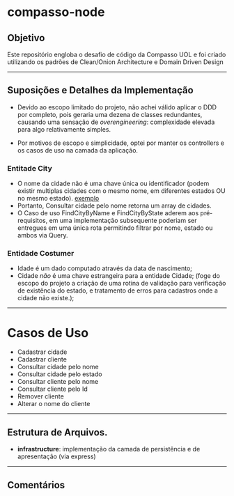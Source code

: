 # compasso-node

## Objetivo

Este repositório engloba o desafio de código da Compasso UOL e foi criado utilizando os padrões de Clean/Onion Architecture e Domain Driven Design

-----------------
## Suposições e Detalhes da Implementação

- Devido ao escopo limitado do projeto, não achei válido aplicar o DDD por completo, pois geraria uma dezena de classes redundantes, causando uma sensação de *overengineering*: complexidade elevada para algo relativamente simples.

- Por motivos de escopo e simplicidade, optei por manter os controllers e os casos de uso na camada da aplicação.


### Entitade City
- O nome da cidade não é uma chave única ou identificador (podem existir multiplas cidades com o mesmo nome, em diferentes estados OU no mesmo estado). [exemplo]([https://exame.com/brasil/os-nomes-mais-usados-para-batizar-cidades-no-brasil/])
- Portanto, Consultar cidade pelo nome retorna um array de cidades.
- O Caso de uso FindCityByName e FindCityByState aderem aos pré-requisitos,  em uma implementação subsequente poderiam ser entregues em uma única rota permitindo filtrar por nome, estado ou ambos via Query.


### Entidade Costumer
- Idade é um dado computado através da data de nascimento;
- Cidade *não* é uma chave estrangeira para a entidade Cidade; (foge do escopo do projeto a criação de uma rotina de validação para verificação de existência do estado, e tratamento de erros para cadastros onde a cidade não existe.); 

---------------
# Casos de Uso

- Cadastrar cidade
- Cadastrar cliente
- Consultar cidade pelo nome
- Consultar cidade pelo estado
- Consultar cliente pelo nome
- Consultar cliente pelo Id
- Remover cliente
- Alterar o nome do cliente

------------------

## Estrutura de Arquivos.

- **infrastructure**: implementação da camada de persistência e de apresentação (via express)

---------------------
## Comentários

